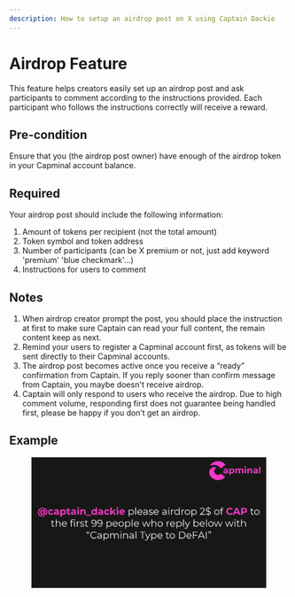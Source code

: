 ```yaml
---
description: How to setup an airdrop post on X using Captain Dackie
---
```


# Airdrop Feature

This feature helps creators easily set up an airdrop post and ask participants to comment according to the instructions provided. Each participant who follows the instructions correctly will receive a reward.

## **Pre-condition**

Ensure that you (the airdrop post owner) have enough of the airdrop token in your Capminal account balance.

## **Required**

Your airdrop post should include the following information:

1. Amount of tokens per recipient (not the total amount)
2. Token symbol and token address
3. Number of participants (can be X premium or not, just add keyword 'premium' 'blue checkmark'...)
4. Instructions for users to comment

## **Notes**

1. When airdrop creator prompt the post, you should place the instruction at first to make sure Captain can read your full content, the remain content keep as next.
2. Remind your users to register a Capminal account first, as tokens will be sent directly to their Capminal accounts.
3. The airdrop post becomes active once you receive a “ready” confirmation from Captain. If you reply sooner than confirm message from Captain, you maybe doesn't receive airdrop.
4. Captain will only respond to users who receive the airdrop. Due to high comment volume, responding first does not guarantee being handled first, please be happy if you don’t get an airdrop.

## Example

<figure><img src="../../.gitbook/assets/image (1) (1) (1).png" alt=""><figcaption></figcaption></figure>
